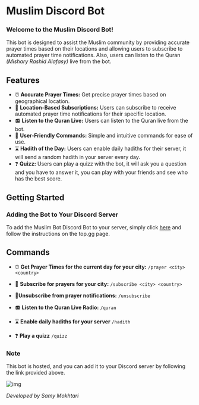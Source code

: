 # Muslim Discord Bot


### Welcome to the Muslim Discord Bot! 
This bot is designed to assist the Muslim community by providing accurate prayer times based on their locations and allowing users to subscribe to automated prayer time notifications.
Also, users can listen to the Quran *(Mishary Rashid Alafasy)* live from the bot.

## Features

- ⏰ **Accurate Prayer Times:** Get precise prayer times based on geographical location.
- 🔔 **Location-Based Subscriptions:** Users can subscribe to receive automated prayer time notifications for their specific location.
- 📻 **Listen to the Quran Live:** Users can listen to the Quran live from the bot.
- 🙏 **User-Friendly Commands:** Simple and intuitive commands for ease of use.
- ⌛ **Hadith of the Day:** Users can enable daily hadiths for their server, it will send a random hadith in your server every day.
- ❓ **Quizz:** Users can play a quizz with the bot, it will ask you a question and you have to answer it, you can play with your friends and see who has the best score.

## Getting Started

### Adding the Bot to Your Discord Server

To add the Muslim Bot Discord Bot to your server, simply click [here](https://top.gg/bot/1183399354166415481) and follow the instructions on the top.gg page.

## Commands

- ⏰ **Get Prayer Times for the current day for your city:**
`/prayer <city> <country>`

- 🔔 **Subscribe for prayers for your city:**
`/subscribe <city> <country>`

- 🔕**Unsubscribe from prayer notifications:**
`/unsubscribe`

- 📻 **Listen to the Quran Live Radio:**
`/quran`

- ⌛ **Enable daily hadiths for your server**
`/hadith`

- ❓ **Play a quizz**
`/quizz`

### Note

This bot is hosted, and you can add it to your Discord server by following the link provided above.


![img](https://encrypted-tbn0.gstatic.com/images?q=tbn:ANd9GcRjOeUSpkq-u0omjFj91UyKj1AZZ2XpmCSENg&usqp=CAU)

*Developed by Samy Mokhtari*
